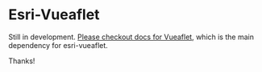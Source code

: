 # Esri-Vueaflet #
Still in development. [Please checkout docs for Vueaflet](https://github.com/webdev-cals-arizona-edu/vueaflet), which is the main dependency for esri-vueaflet.


Thanks!